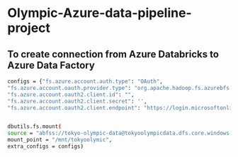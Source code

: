 # Olympic-Azure-data-pipeline-project



## To create connection from Azure Databricks to Azure Data Factory

```sh
configs = {"fs.azure.account.auth.type": "OAuth",
"fs.azure.account.oauth.provider.type": "org.apache.hadoop.fs.azurebfs.oauth2.ClientCredsTokenProvider",
"fs.azure.account.oauth2.client.id": "",
"fs.azure.account.oauth2.client.secret": '',
"fs.azure.account.oauth2.client.endpoint": "https://login.microsoftonline.com/tanent_id/oauth2/token"}


dbutils.fs.mount(
source = "abfss://tokyo-olympic-data@tokyoolympicdata.dfs.core.windows.net", # contrainer@storageacc
mount_point = "/mnt/tokyoolymic",
extra_configs = configs)
```
  
